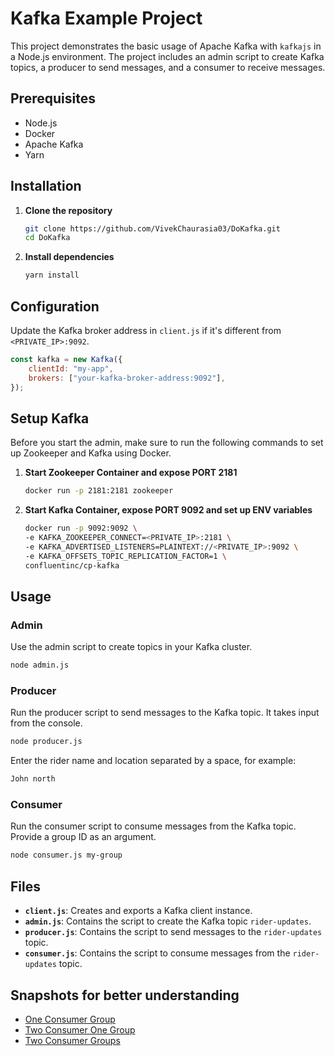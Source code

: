# Kafka Example Project

This project demonstrates the basic usage of Apache Kafka with `kafkajs` in a Node.js environment. The project includes an admin script to create Kafka topics, a producer to send messages, and a consumer to receive messages.

## Prerequisites

-   Node.js
-   Docker
-   Apache Kafka
-   Yarn

## Installation

1. **Clone the repository**

    ```bash
    git clone https://github.com/VivekChaurasia03/DoKafka.git
    cd DoKafka
    ```

2. **Install dependencies**

    ```bash
    yarn install
    ```

## Configuration

Update the Kafka broker address in `client.js` if it's different from `<PRIVATE_IP>:9092`.

```javascript
const kafka = new Kafka({
    clientId: "my-app",
    brokers: ["your-kafka-broker-address:9092"],
});
```

## Setup Kafka

Before you start the admin, make sure to run the following commands to set up Zookeeper and Kafka using Docker.

1. **Start Zookeeper Container and expose PORT 2181**

    ```bash
    docker run -p 2181:2181 zookeeper
    ```

2. **Start Kafka Container, expose PORT 9092 and set up ENV variables**

    ```bash
    docker run -p 9092:9092 \
    -e KAFKA_ZOOKEEPER_CONNECT=<PRIVATE_IP>:2181 \
    -e KAFKA_ADVERTISED_LISTENERS=PLAINTEXT://<PRIVATE_IP>:9092 \
    -e KAFKA_OFFSETS_TOPIC_REPLICATION_FACTOR=1 \
    confluentinc/cp-kafka
    ```

## Usage

### Admin

Use the admin script to create topics in your Kafka cluster.

```bash
node admin.js
```

### Producer

Run the producer script to send messages to the Kafka topic. It takes input from the console.

```bash
node producer.js
```

Enter the rider name and location separated by a space, for example:

```bash
John north
```

### Consumer

Run the consumer script to consume messages from the Kafka topic. Provide a group ID as an argument.

```bash
node consumer.js my-group
```

## Files

-   **`client.js`**: Creates and exports a Kafka client instance.
-   **`admin.js`**: Contains the script to create the Kafka topic `rider-updates`.
-   **`producer.js`**: Contains the script to send messages to the `rider-updates` topic.
-   **`consumer.js`**: Contains the script to consume messages from the `rider-updates` topic.

## Snapshots for better understanding

-   [One Consumer Group](One_Consumer_One_Group.png)
-   [Two Consumer One Group](Two_Consumer_One_Group.png)
-   [Two Consumer Groups](Two_Consumer_Groups.png)
